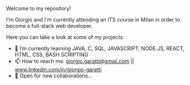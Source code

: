 
Welcome to my repository!

I'm Giorgio and I'm currently attending an ITS course in Milan in order to become a full-stack web developer.

Here you can take a look at some of my projects.

- 🌱 I’m currently learning JAVA, C, SQL, JAVASCRIPT, NODE.JS, REACT, HTML, CSS, BASH SCRIPTING
- 📫 How to reach me: giorgio.garatti@gmail.com || www.linkedin.com/in/giorgio-garatti
- 💬 Open for new collaborations...
